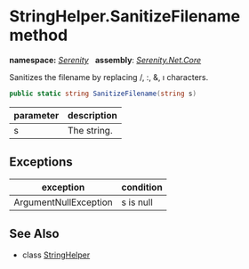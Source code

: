 # StringHelper.SanitizeFilename method
**namespace:** *[Serenity](../../README.md#serenity-namespace)*   **assembly**: *[Serenity.Net.Core](../../README.md)*

Sanitizes the filename by replacing /, :, &amp;, ı characters.

```csharp
public static string SanitizeFilename(string s)
```

| parameter | description |
| --- | --- |
| s | The string. |

## Exceptions

| exception | condition |
| --- | --- |
| ArgumentNullException | s is null |

## See Also

* class [StringHelper](../StringHelper.md)